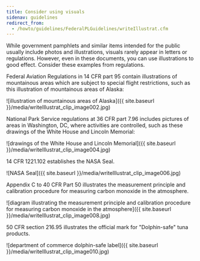 ```yaml
---
title: Consider using visuals
sidenav: guidelines
redirect_from:
  - /howto/guidelines/FederalPLGuidelines/writeIllustrat.cfm
---
```


While government pamphlets and similar items intended for the public usually include photos and illustrations, visuals rarely appear in letters or regulations. However, even in these documents, you can use illustrations to good effect. Consider these examples from regulations.

Federal Aviation Regulations in 14 CFR part 95 contain illustrations of mountainous areas which are subject to special flight restrictions, such as this illustration of mountainous areas of Alaska:

![illustration of mountainous areas of Alaska]({{ site.baseurl }}/media/writeIllustrat_clip_image002.jpg)

National Park Service regulations at 36 CFR part 7.96 includes pictures of areas in Washington, DC, where activities are controlled, such as these drawings of the White House and Lincoln Memorial:

![drawings of the White House and Lincoln Memorial]({{ site.baseurl }}/media/writeIllustrat_clip_image004.jpg)

14 CFR 1221.102 establishes the NASA Seal.

![NASA Seal]({{ site.baseurl }}/media/writeIllustrat_clip_image006.jpg)

Appendix C to 40 CFR Part 50 illustrates the measurement principle and calibration procedure for measuring carbon monoxide in the atmosphere.

![diagram illustrating the measurement principle and calibration procedure for measuring carbon monoxide in the atmosphere]({{ site.baseurl }}/media/writeIllustrat_clip_image008.jpg)

50 CFR section 216.95 illustrates the official mark for "Dolphin-safe" tuna products.

![department of commerce dolphin-safe label]({{ site.baseurl }}/media/writeIllustrat_clip_image010.jpg)
